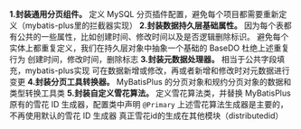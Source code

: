**1.封装通用分页组件。**
定义 MySQL 分页插件配置，避免每个项目都需要重新定义（mybatis-plus里的拦截器实现）
**2.封装数据持久层基础属性。**
因为每个表都有公共的一些属性，比如创建时间、修改时间以及是否逻辑删除标识。
避免每个实体上都重复定义，我们在持久层对象中抽象一个基础的 BaseDO 杜绝上述重复行为
创建时间，修改时间，删除标志
**3.封装元数据处理器。**
相当于公共字段填充，mybatis-plus实现
可在数据新增或修改，再或者新增和修改时对元数据进行变更
**4.封装分页工具转换器。**
MyBatisPlus 的分页对象和规约分页对象的数据和类型转换工具类
**5.封装自定义雪花算法。**
定义雪花算法类，并替换 MyBatisPlus 原有的雪花 ID 生成器，配置类中声明 `@Primary` 上述雪花算法生成器是主要的，不再使用默认的雪花 ID 生成器
真正雪花id的生成在其他模块（distributedid）